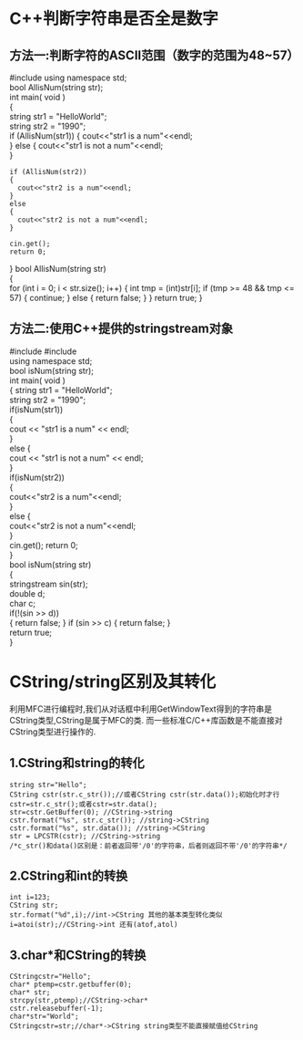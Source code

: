 # C++判断字符串是否全是数字
## 方法一:判断字符的ASCII范围（数字的范围为48~57）
 #include <iostream>
  using namespace std;  
  bool AllisNum(string str);   
  int main( void )  
  {  
    string str1 = "HelloWorld";  
    string str2 = "1990";  
    if (AllisNum(str1))
    {
      cout<<"str1 is a num"<<endl;  
    }
    else
    {
      cout<<"str1 is not a num"<<endl;  
    }

    if (AllisNum(str2))
    {
      cout<<"str2 is a num"<<endl;  
    }
    else
    {
      cout<<"str2 is not a num"<<endl;  
    }

    cin.get();
    return 0;  
  }
  bool AllisNum(string str)  
  {  
    for (int i = 0; i < str.size(); i++)
    {
         int tmp = (int)str[i];
         if (tmp >= 48 && tmp <= 57)
         {
             continue;
         }
         else
         {
             return false;
         }
     } 
     return true;
 }
## 方法二:使用C++提供的stringstream对象
  #include <iostream>
  #include <sstream>  
  using namespace std;   
  bool isNum(string str);   
  int main( void )  
  {
     string str1 = "HelloWorld";  
     string str2 = "1990";  
     if(isNum(str1))  
     {  
         cout << "str1 is a num" << endl;  
     }  
     else
     {  
         cout << "str1 is not a num" << endl;   
     }  
     if(isNum(str2))  
     {  
         cout<<"str2 is a num"<<endl;  
     }  
     else
     {  
         cout<<"str2 is not a num"<<endl;   
     }   
     cin.get();
     return 0;  
 }   
 bool isNum(string str)  
 {  
     stringstream sin(str);  
     double d;  
     char c;  
     if(!(sin >> d))  
     {
         return false;
     }
     if (sin >> c) 
     {
         return false;
     }  
     return true;  
 }
# CString/string区别及其转化
 利用MFC进行编程时,我们从对话框中利用GetWindowText得到的字符串是CString类型,CString是属于MFC的类.
 而一些标准C/C++库函数是不能直接对CString类型进行操作的.
## 1.CString和string的转化
    string str="Hello";
    CString cstr(str.c_str());//或者CString cstr(str.data());初始化时才行
    cstr=str.c_str();或者cstr=str.data();
    str=cstr.GetBuffer(0); //CString->string
    cstr.format("%s", str.c_str()); //string->CString
    cstr.format("%s", str.data()); //string->CString
    str = LPCSTR(cstr); //CString->string
    /*c_str()和data()区别是：前者返回带'/0'的字符串，后者则返回不带'/0'的字符串*/
## 2.CString和int的转换
    int i=123;
    CString str;
    str.format("%d",i);//int->CString 其他的基本类型转化类似
    i=atoi(str);//CString->int 还有(atof,atol)
## 3.char*和CString的转换
    CStringcstr="Hello";
    char* ptemp=cstr.getbuffer(0);
    char* str;
    strcpy(str,ptemp);//CString->char*
    cstr.releasebuffer(-1);
    char*str="World";
    CStringcstr=str;//char*->CString string类型不能直接赋值给CString
